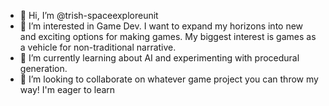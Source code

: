 - 👋 Hi, I’m @trish-spaceexploreunit
- 👀 I’m interested in Game Dev. I want to expand my horizons into new and exciting options for making games. My biggest interest is games as a vehicle for non-traditional narrative. 
- 🌱 I’m currently learning about AI and experimenting with procedural generation.
- 💞️ I’m looking to collaborate on whatever game project you can throw my way! I'm eager to learn

